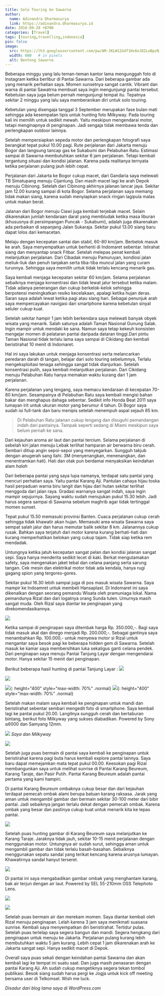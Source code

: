 ```yaml
---
title: Solo Touring ke Sawarna
author:
  name: Adinandra Dharmasurya
  link: https://adinandra.dharmasurya.id
date: 2016-09-28 +0700
categories: [Travel]
tags: [touring,travelling,indonesia]
pin: false
image:
  src: https://lh3.googleusercontent.com/pw/AM-JKLW12Gdf1Hs6eJD2LoBpzN_zkZyOozeHK7QYvtSdxQ3Bzxe6riEXhN9tnHqIcggT0juX0NxXj2kTrArMLKLQrj3TefUYJ-X6mBTyMVTR1MpbMTLcmORHQWnrzaW3f23E-bofYdemSE0wtsuE5b6UHXLUpQ=w600-no?authuser=0
  width: 600   # in pixels
  alt: Benteng Sawarna
---
```


Beberapa minggu yang lalu teman-teman kantor lama mengunggah foto di Instagram ketika berlibur di Pantai Sawarna. Dari beberapa gambar ada yang menarik perhatian saya. Momen sunsetnya sangat cantik. Vibrant dan warna di pantai Sawatrna membuat saya ingin mengunjungi pantai tersebut. Kebetulan saya juga belum pernah mengunjungi tempat itu. Tepatnya sekitar 2 minggu yang lalu saya memberanikan diri untuk solo touring.

Kebetulan yang disengaja tanggal 3 September merupakan fase bulan mati sehingga ada kesempatan tipis untuk hunting foto Milkyway. Pada touring kali ini memilih untuk sedikit mewah. Yaitu meskipun mengendarai motor, tetapi menginapnya di penginapan. Jadi sengaja tidak membawa tenda dan perlengkapan outdoor lainnya.

Setelah mempersiapkan sepeda motor dan perlengkapan fotografi saya berangkat tepat pukul 10.00 pagi. Rute perjalanan dari Jakarta menuju Bogor dan langsung tancap gas ke Sukabumi dan Pelabuhan Ratu. Estimasi sampai di Sawarna membutuhkan sekitar 6 jam perjalanan. Tetapi kembali tergantung situasi dan kondisi jalanan. Karena pada realitanya ternyata ketika perjalanan pulang jauh lebih cepat.

Perjalanan dari Jakarta ke Bogor cukup macet, dari Gandaria saya melewati TB Simatupang menuju Cijantung. Dan masih macet lagi ke arah Depok menuju Cibinong. Setelah dari Cibinong akhirnya jalanan lancar jaya. Sekitar jam 12.00 kurang sampai di kota Bogor. Selama perjalanan saya memang tidak makan siang, karena sudah menyiapkan snack ringan lagipula malas untuk makan berat.

Jalanan dari Bogor menuju Ciawi juga kembali terjebak macet. Selain dikarenakan jumlah kendaraan darat yang membludak ketika masa liburan (khususnya di persimpangan Puncak - Sukabumi), adalah juga dikarenakan ada perbaikan di sepanjang Jalan Sukaraja. Sekitar pukul 13.00 siang baru dapat lolos dari kemacetan.

Melaju dengan kecepatan santai dan stabil, 60-80 km/jam. Berbelok masuk ke arah. Saya menyempatkan untuk berhenti di Indomaret sebentar. Istirahat siang dan menyantap snack Fitbar. Setelah melepas penat kembali melanjutkan perjalanan. Dari Cibadak menuju Pamuruyan, kondiosi jalan meliuk-liuk dan penuh tanjakan serta tiba-tiba muncul jalan yang curam turunnya. Sehingga saya memilih untuk tidak terlalu kencang menarik gas.

Saya kembali menjaga kecepatan sekitar 60 km/jam. Selama perjalanan sebaiknya menjaga konsentrasi dan tidak lewat jalur tersebut ketika malam. Tidak adanya penerangan dan cukup berkelok-kelok sehingga berpotensi meningkatkan resiko kecelakaan, apalagi ketika hujan deras. Saran saya adalah lewat ketika pagi atau siang hari. Sebagai penunjuk arah saya mempercayakan navigasi dari smartphone karena kebetulan sinyal seluler cukup kuat.

Setelah sekitar hampir 1 jam lebih berkendara saya melewati banyak obyek wisata yang menarik. Salah satunya adalah Taman Nasional Gunung Salak. Ingin mampir untuk mendaki ke sana. Namun saya tetap kekeuh konsisten mengejar momen di pelataran pantai daripada dataran tinggi.Dari pintu Taman Nasional tidak terlalu lama saya sampai di Cikidang dan kembali beristirahat 10 menit di Indomaret. 

Hal ini saya lakukan untuk menjaga konsentrasi serta melancarkan peredaran darah di tangan, belajar dari solo touring sebelumnya, Terlalu mengeksploitasi tenaga sehingga sangat tidak dianjurkan. Setelah konsentrasi pulih, saya kembali melanjutkan perjalanan. Dari Cikidang menuju Pelabuhan Ratu hanya memakan waktu kurang dari 1 jam perjalanan.

Karena perjalanan yang lengang, saya memacu kendaraan di kecepatan 70-80 km/jam. Sesampainya di Pelabuhan Ratu saya kembali mengisi bahan bakar dan menghapus dahaga sebentar. Sedikit info Honda Beat 2011 saya lumayan irit untuk ukuran motor yang berumur 4 tahun. Di Bogor saya sudah isi full-tank dan baru menipis setelah menempuh aspal sejauh 85 km. 

> Di Pelabuhan Ratu jalanan cukup lengang dan disuguhi pemandangan indah dari pantainya. Tampak seperti sedang di Miami meskipun saya belum pernah ke sana.

Dari kejauhan aroma air laut dan pantai tercium. Selama perjalanan di sebelah kiri jalan menuju Lebak terlihat hamparan air berwarna biru cerah. Sembari ditiup angin sepoi-sepoi yang menyegarkan. Sungguh takjub dengan anugerah sang Ilahi. 3M (menyenangkan, menenangkan, dan menentramkan hati). Hati dan otak pun berdamai menyaksikan keindahan alam *halah*

Dari beberapa pantai yang saya lupa namanya, terdapat satu pantai yang mencuri perhatian saya. Yaitu pantai Karang Aji. Pantulan cahaya hijau toska hasil perpaduan warna biru langit dan hijau dari hutan sekitar terlihat menggoda dari jalan raya. Gradasi warnanya sangat indah, saya ingin mampir sejujurnya. Sayang waktu sudah menujukan pukul 15.30 lebih. Jadi harus segera sampai di Sawarna sebelum maghrib agar tidak tertinggal momen sunset.

Tepat pukul 15.50 memasuki provinsi Banten. Cuaca perjalanan cukup cerah sehingga tidak khawatir akan hujan. Memasuki area wisata Sawarna saya sempat salah jalur dan harus memutar balik sekitar 8 km. Jalanannya cukup rusak. Bahkan saya terjatuh dari motor karena kurang berhati-hati dan kurang memperhatikan belokan yang cukup tajam. Tidak siap ketika rem mendadak.

Untungnya ketika jatuh kecepatan sangat pelan dan kondisi jalanan sangat sepi. Saya hanya menderita sedikit lecet di kaki. Berkat mengutamakan safety, saya mengenakan jaket tebal dan celana panjang serta sarung tangan. Cek mesin dan elektrikal motor tidak ada kendala, hanya rugi gagang spion yang tergores-gores.

Sekitar pukul 16.30 lebih sampai juga di pos masuk wisata Sawarna. Saya mampir ke Indoamret untuk membeli Hansaplast. Di Indomaret ini saya dikenalkan dengan seorang pemandu Wisata oleh pramuniaga lokal. Nama pemandunya Rizal dan dari logatnya orang Sunda tulen. Umurnya masih sangat muda. Oleh Rizal saya diantar ke penginapan yang direkomendasikannya.

![](https://lh3.googleusercontent.com/pw/AM-JKLUJQGx2glu0ppGwDLnIXqN5mG5aiAYDk0PWsLeF8iv7IkaC6e85BL4WLnqCTbplHAx8QOa14ux1TR7_xNsBOO_nuuSLHSi7af8KpCab2OdDtszMfhb-4XwIdnn_l1ByZSdpV9ULR3EVR6IXIJ9zOqA7fg=w800-no?authuser=0)

Ketika sampai di penginapan saya ditembak harga Rp. 350.000,-. Bagi saya tidak masuk akal dan dinego menjadi Rp. 200.000,-. Sebagai gantinya saya menambahkan Rp. 100.000,- untuk menyewa motor si Rizal untuk mengantar saya besok pagi ke beberapa hidden gem di Sawarna. Setelah masuk ke kamar saya membersihkan luka sekaligus ganti celana pendek. Dari penginapan saya menuju Pantai Tanjung Layar dengan mengendarai motor. Hanya sekitar 15 menit dari penginapan.

Berikut beberapa hasil hunting di pantai Tanjung Layar :
![](https://lh3.googleusercontent.com/pw/AM-JKLW7uMbcGy9wkWbbHpqv7cemOYb-kAmBe2OGtw7NIn0nZ5WjCaXBslpGkUuhGXakoOD8dM62T5dlgmNWJA6psVtz0ybEfAII6dAS28FQk9sVhOR5XNGUmPt5xx6p838gZzKG5JyYsApbUf5Fo-AWmsxahw=w800-no?authuser=0)

![](https://lh3.googleusercontent.com/pw/AM-JKLWsRmGXzlQyuRnF8dEf3AyqflGdRcY_ZpQcc00eQWWh1S9KVjttMI344hm68PXPY6xkj_7uJ7e8Lp-2YVdDeFrieYYarqm4ym1VkPqVJQKtUn8lK3v-RX_050ik0MmWsyjpw3QnJjCcvjSOCTq0lPNuyw=w800-no?authuser=0)

![](https://lh3.googleusercontent.com/pw/AM-JKLUejFaOoexhvG1YX1t9lNPCj8wQo4AfRylYSWl4l8lsc5qFgNA1vhGZQkZ_oa7Nf7ooorUMXts5eAh0BvIl0J0wKdQJwbpfoNI78RGB9mDDNLNGlJuqmAdvmLLGtUnRsCPCfqtBx9W394zx7P248oJQoQ=h400-no?authuser=0){: height="400" style="max-width: 70%" .normal}
![](https://lh3.googleusercontent.com/pw/AM-JKLWuBR69TqbaCJ3oXcmgpd060swqPC919AKDuXS6ZVAPqyGFIfNlCy5GvzqnTGkxVJoTZpiJ3isAfX1ZCF8nBCc67MUh7hCm6uzkMfpLEHQpFQk622911S5eGbC7drQl3RzWeKCZMYZlJdBX5-GidqLsgg=h400-no?authuser=0){: height="400" style="max-width: 70%" .normal}

Setelah makan malam saya kembali ke penginapan untuk mandi dan beristirahat sebentar sembari mengedit foto di smartphone. Saya kembali lagi ke pantai pukul 20.00. Langitnya sungguh cerah dan bertaburan bintang, berikut foto Milkyway yang sukses diabadikan. Powered by Sony ⍺6000 dan Samyang 12mm.

![](https://lh3.googleusercontent.com/pw/AM-JKLUEbDuivvptfd2xNuQCumC3w2PEJ0dLlZ6MlhG9ciIcZwFex9lvIO_yTIHv7fBl1fIScwzQ-IuU1I8YAjx4YuLpQzusVpTopKv5dFq2HDvCDjt6ykxubF2PhdBMXZPZpz_YbUkoTZRrJiXJW5hXLWo1BA=s1080-no?authuser=0)
_Saya dan Milkyway_

![](https://lh3.googleusercontent.com/pw/AM-JKLXLSN2w3ekzTOiBDgfNbaKtkMnie0jlz1Zzq0R_V-EaR8VLrOj4s3OdeKk5OBvIbVj3RXOhR0c67UyQYKKz1_QMBGg0o8G6sQDcN5930TAWqZbEERUnWOCHdbgrwg2XlYC2DI13serrks4-6rmwVERcnw=w996-h1528-no?authuser=0)

Setelah juga puas bermain di pantai saya kembali ke penginapan untuk beristirahat karena pagi buta harus kembali explore pantai lainnya. Saya baru dapat memejamkan mata tepat pukul 00.00. Keesokan pagi Rizal membangunkan saya untuk melihat sunrise di Pantai Karang Beureum, Karang Taraje, dan Pasir Putih. Pantai Karang Beureum adalah pantai pertama yang kami hampiri.

Di pantai Karang Beureum ombaknya cukup besar dan dari kejauhan terdapat pemecah ombak alami berupa batuan karang raksasa. Jarak yang aman untuk mengambil gambar dan bermain sekitar 30-100 meter dari bibir pantai. Jadi sebaiknya jangan terlalu dekat dengan pemecah ombak. Karena ombak yang besar dan pastinya cukup kuat untuk menarik kita ke lepas pantai.

![](https://lh3.googleusercontent.com/pw/AM-JKLXA8KEXLnMzal0XMe8tJ2NN3uKEW1bY3IzHHahkMA1ixnUrK189xWomM5kZ8LgXFtkq2lQOmgl_X33-J4uvdA_wL8gOY8Z_SsVUSA0AfCx0D0QMpyPt9WJkwIYVe4kiGUuO52gi_lWQT9Av8MclH67tcg=w800-no?authuser=0)

Setelah puas hunting gambar di Karang Beureum saya melanjutkan ke Karang Taraje. Jaraknya tidak jauh, sekitar 10-15 menit perjalanan dengan menggunakan motor. Untungnya air sudah surut, sehingga aman untuk mengambil gambar dan tidak terlalu basah-basahan. Sebaiknya menggunakan sepatu sandal yang terikat kencang karena arusnya lumayan. Khawatirnya sandal hanyut terseret.

![](https://lh3.googleusercontent.com/pw/AM-JKLXOGbmxH4ghOPozyhNiZV1I4EqRaPEucltaIeFcggiy7dOhsxtRwm1Gin9gMUyu2GEfcPrfBZo7C_LGkvlDbXW961cM9KSJuvuLovpydyziLlTO_iDWJJDC9emz_-SNItLMyQIb-3kXUfn-vNNLYNfDqw=w800-no?authuser=0)

Di pantai ini saya mengabadikan gambar ombak yang menghantam karang, bak air terjun dengan air laut. Powered by SEL 55-210mm OSS Telephoto Lens.

![](https://lh3.googleusercontent.com/pw/AM-JKLXZ6t-uFtMHS5VJ9QG14IZfyX6pWMlqPhYmxQVhx4DkYnQJGz9NLvAJkcs2adA_Qb6Fvg10mC2Q6LWlgnCjnul5NC6Eiuqp7Kv5ImaKODgngZHY757xTlsmThLN6dtxr-8UC1N2uf6aoOg_by2W8zT4Eg=w800-no?authuser=0)

![](https://lh3.googleusercontent.com/pw/AM-JKLVMMjdXEoi5K16c-QDR0L0jAtKEev6V8n4DseppTVWXGL9DZyJGssqZsvgvAB9ygnfijN-hxGI3A7GR4Y4JrTwcYq4Q279-6fjb-R2eufpBEJ1nNzLRCkad9Tt2OzfmufyPoNFfCiURK6ByabPuwzTUxA=w800-no?authuser=0)

Setelah puas bermain air dan merekam momen. Saya diantar kembali oleh Rizal menuju penginapan. Lelah karena 3 jam saya menikmati suasana sunrise. Kembali saya menyempatkan diri beristirahat. Tertidur pulas. Setelah puas terlelap saya segera bangun dan mandi. Segera hengkang dari penginapan untuk menuju ke Jakarta. Perjalanan pulang kurang lebih membutuhkan waktu 5 jam kurang. Lebih cepat 1 jam dikarenakan arah ke Jakarta sangat sepi. Hanya sedikit macet di Depok.

Overall saya puas sekali dengan keindahan pantai Sawarna dan akan kembali lagi ke tempat ini suatu saat. Dan juga masih penasaran dengan pantai Karang Aji. Ah sudah cukup mengetiknya segera tekan tombol publikasi. Besok siang sudah harus pergi ke Jogja untuk kick off meeting bersama user di Telkomsel. Wish me luck.

*Disadur dari blog lama saya di WordPress.com*